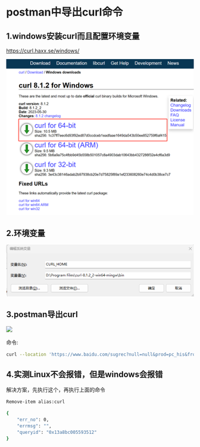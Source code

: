 # postman中导出curl命令

## 1.windows安装curl而且配置环境变量

https://curl.haxx.se/windows/

![](pic\curl下载地址.png)

## 2.环境变量

![](pic\curl_home.png)

## 3.postman导出curl

![](H:\k8s-study\pic\curl.png)

命令:

```sh
curl --location 'https://www.baidu.com/sugrec?null=null&prod=pc_his&from=pc_web&json=1&sid=38516_36561_38686_38674_38610_38767_38581_38485_38816_38822_38752_38765_26350_38567&hisdata=&_t=1685946175220&req=2&csor=0'
```

## 4.实测Linux不会报错，但是windows会报错

解决方案，先执行这个，再执行上面的命令

```sh
Remove-item alias:curl
```

```sh
{
    "err_no": 0,
    "errmsg": "",
    "queryid": "0x13a8bc005593512"
}
```





